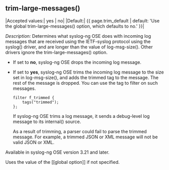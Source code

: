 ## trim-large-messages()

|Accepted values:|      yes \| no|
|Default:| {{ page.trim_default | default: 'Use the global trim-large-messages() option, which defaults to no.' }}|

*Description:* Determines what syslog-ng OSE does with incoming log
messages that are received using the IETF-syslog protocol using the
syslog() driver, and are longer than the value of log-msg-size(). Other
drivers ignore the trim-large-messages() option.

- If set to **no**, syslog-ng OSE drops the incoming log message.

- If set to **yes**, syslog-ng OSE trims the incoming log message to
    the size set in log-msg-size(), and adds the trimmed tag to the
    message. The rest of the message is dropped. You can use the tag to
    filter on such messages.

    ```config
    filter f_trimmed {
        tags("trimmed");
    };
    ```

    If syslog-ng OSE trims a log message, it sends a debug-level log
    message to its internal() source.

    As a result of trimming, a parser could fail to parse the trimmed
    message. For example, a trimmed JSON or XML message will not be
    valid JSON or XML.

Available in syslog-ng OSE version 3.21 and later.

Uses the value of the [[global option]] if not specified.
